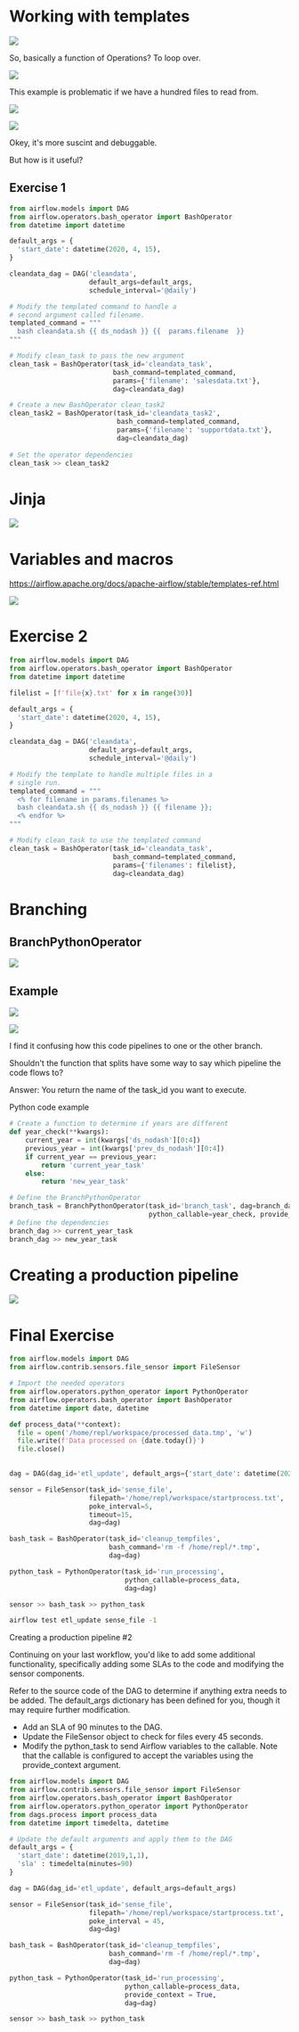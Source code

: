 # Working with templates

![](https://i.imgur.com/iFG7zhf.png)

So, basically a function of Operations? To loop over.

![](https://i.imgur.com/g3cTA67.png)

This example is problematic if we have a hundred files to read from.

![](https://i.imgur.com/HFGQYS6.png)

![](https://i.imgur.com/7UIIGA2.png)

Okey, it's more suscint and debuggable.

But how is it useful?

## Exercise 1

```python
from airflow.models import DAG
from airflow.operators.bash_operator import BashOperator
from datetime import datetime

default_args = {
  'start_date': datetime(2020, 4, 15),
}

cleandata_dag = DAG('cleandata',
                    default_args=default_args,
                    schedule_interval='@daily')

# Modify the templated command to handle a
# second argument called filename.
templated_command = """
  bash cleandata.sh {{ ds_nodash }} {{  params.filename  }}
"""

# Modify clean_task to pass the new argument
clean_task = BashOperator(task_id='cleandata_task',
                          bash_command=templated_command,
                          params={'filename': 'salesdata.txt'},
                          dag=cleandata_dag)

# Create a new BashOperator clean_task2
clean_task2 = BashOperator(task_id='cleandata_task2',
                           bash_command=templated_command,
                           params={'filename': 'supportdata.txt'},
                           dag=cleandata_dag)
                           
# Set the operator dependencies
clean_task >> clean_task2

```

# Jinja

![](https://i.imgur.com/2NHCRFe.png)


# Variables and macros

https://airflow.apache.org/docs/apache-airflow/stable/templates-ref.html

![](https://i.imgur.com/YJVR47e.png)

# Exercise 2

```python
from airflow.models import DAG
from airflow.operators.bash_operator import BashOperator
from datetime import datetime

filelist = [f'file{x}.txt' for x in range(30)]

default_args = {
  'start_date': datetime(2020, 4, 15),
}

cleandata_dag = DAG('cleandata',
                    default_args=default_args,
                    schedule_interval='@daily')

# Modify the template to handle multiple files in a 
# single run.
templated_command = """
  <% for filename in params.filenames %>
  bash cleandata.sh {{ ds_nodash }} {{ filename }};
  <% endfor %>
"""

# Modify clean_task to use the templated command
clean_task = BashOperator(task_id='cleandata_task',
                          bash_command=templated_command,
                          params={'filenames': filelist},
                          dag=cleandata_dag)
``` 

# Branching

## BranchPythonOperator

![](https://i.imgur.com/9FqqlFj.png)

## Example

![](https://i.imgur.com/799r1oJ.png)

![](https://i.imgur.com/nmJqT2p.png)

I find it confusing how this code pipelines to one or the other branch.

Shouldn't the function that splits have some way to say which pipeline the code flows to?

Answer: You return the name of the task_id you want to execute.


Python code example

```python
# Create a function to determine if years are different
def year_check(**kwargs):
    current_year = int(kwargs['ds_nodash'][0:4])
    previous_year = int(kwargs['prev_ds_nodash'][0:4])
    if current_year == previous_year:
        return 'current_year_task'
    else:
        return 'new_year_task'

# Define the BranchPythonOperator
branch_task = BranchPythonOperator(task_id='branch_task', dag=branch_dag,
                                   python_callable=year_check, provide_context=True)
# Define the dependencies
branch_dag >> current_year_task
branch_dag >> new_year_task
```

# Creating a production pipeline

![](https://i.imgur.com/AnUB8EW.png)

# Final Exercise

```python
from airflow.models import DAG
from airflow.contrib.sensors.file_sensor import FileSensor

# Import the needed operators
from airflow.operators.python_operator import PythonOperator
from airflow.operators.bash_operator import BashOperator
from datetime import date, datetime

def process_data(**context):
  file = open('/home/repl/workspace/processed_data.tmp', 'w')
  file.write(f'Data processed on {date.today()}')
  file.close()

    
dag = DAG(dag_id='etl_update', default_args={'start_date': datetime(2020,4,1)})

sensor = FileSensor(task_id='sense_file', 
                    filepath='/home/repl/workspace/startprocess.txt',
                    poke_interval=5,
                    timeout=15,
                    dag=dag)

bash_task = BashOperator(task_id='cleanup_tempfiles', 
                         bash_command='rm -f /home/repl/*.tmp',
                         dag=dag)

python_task = PythonOperator(task_id='run_processing', 
                             python_callable=process_data,
                             dag=dag)

sensor >> bash_task >> python_task
```

```bash
airflow test etl_update sense_file -1
```

Creating a production pipeline #2

Continuing on your last workflow, you'd like to add some additional functionality, specifically adding some SLAs to the code and modifying the sensor components.

Refer to the source code of the DAG to determine if anything extra needs to be added. The default_args dictionary has been defined for you, though it may require further modification.


* Add an SLA of 90 minutes to the DAG.
* Update the FileSensor object to check for files every 45 seconds.
* Modify the python_task to send Airflow variables to the callable. Note that the callable is configured to accept the variables using the provide_context argument.


```python
from airflow.models import DAG
from airflow.contrib.sensors.file_sensor import FileSensor
from airflow.operators.bash_operator import BashOperator
from airflow.operators.python_operator import PythonOperator
from dags.process import process_data
from datetime import timedelta, datetime

# Update the default arguments and apply them to the DAG
default_args = {
  'start_date': datetime(2019,1,1),
  'sla' : timedelta(minutes=90)
}

dag = DAG(dag_id='etl_update', default_args=default_args)

sensor = FileSensor(task_id='sense_file', 
                    filepath='/home/repl/workspace/startprocess.txt',
                    poke_interval = 45,
                    dag=dag)

bash_task = BashOperator(task_id='cleanup_tempfiles', 
                         bash_command='rm -f /home/repl/*.tmp',
                         dag=dag)

python_task = PythonOperator(task_id='run_processing', 
                             python_callable=process_data,
                             provide_context = True,
                             dag=dag)

sensor >> bash_task >> python_task
```
